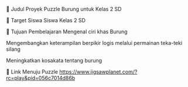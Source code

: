 🧩 Judul Proyek
Puzzle Burung untuk Kelas 2 SD

🎯 Target Siswa
Siswa Kelas 2 SD

🎯 Tujuan Pembelajaran
Mengenal ciri khas Burung

Mengembangkan keterampilan berpikir logis melalui permainan teka-teki silang

Meningkatkan kosakata tentang burung

🔗 Link Menuju Puzzle
https://www.jigsawplanet.com/?rc=play&pid=056c7014d86b
